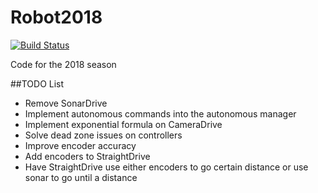 # Robot2018

[![Build Status](https://travis-ci.org/Team6479/Robot2018.svg?branch=master)](https://travis-ci.org/Team6479/Robot2018)

Code for the 2018 season


##TODO List
* Remove SonarDrive
* Implement autonomous commands into the autonomous manager
* Implement exponential formula on CameraDrive
* Solve dead zone issues on controllers
* Improve encoder accuracy
* Add encoders to StraightDrive
* Have StraightDrive use either encoders to go certain distance or use sonar to go until a distance
